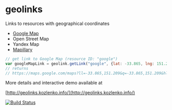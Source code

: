 # geolinks

Links to resources with geographical coordinates

- [Google Map](https://www.google.com/maps)
- Open Street Map
- Yandex Map
- [Mapillary](https://www.mapillary.com/)

```javascript
// get link to Google Map (resource ID: "google") 
var googleMapLink = geolink.getLink("google", {lat: -33.865, lng: 151.209, zoom: 10} );
// returns
// https://maps.google.com/maps?ll=-33.865,151.209&q=-33.865,151.209&hl=en&t=m&z=10
```

More details and interactive demo available at

[http://geolinks.kozlenko.info/](http://geolinks.kozlenko.info/)


[![Build Status](https://travis-ci.org/maxim75/geolinks.svg)](https://travis-ci.org/maxim75/geolinks)
